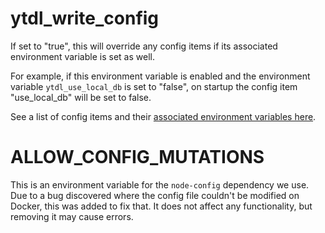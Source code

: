 # ytdl_write_config

If set to "true", this will override any config items if its associated environment variable is set as well.

For example, if this environment variable is enabled and the environment variable `ytdl_use_local_db` is set to "false", on startup the config item "use_local_db" will be set to false.

See a list of config items and their [associated environment variables here](https://github.com/Tzahi12345/YoutubeDL-Material/wiki/Configuration#items).

# ALLOW_CONFIG_MUTATIONS

This is an environment variable for the `node-config` dependency we use. Due to a bug discovered where the config file couldn't be modified on Docker, this was added to fix that. It does not affect any functionality, but removing it may cause errors. 